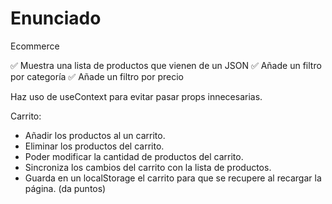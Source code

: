 # Enunciado

Ecommerce

✅ Muestra una lista de productos que vienen de un JSON
✅ Añade un filtro por categoría
✅ Añade un filtro por precio

Haz uso de useContext para evitar pasar props innecesarias.

Carrito:

- Añadir los productos al un carrito.
- Eliminar los productos del carrito.
- Poder modificar la cantidad de productos del carrito.
- Sincroniza los cambios del carrito con la lista de productos.
- Guarda en un localStorage el carrito para que se recupere al recargar la página. (da puntos)